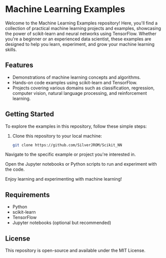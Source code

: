 # Machine Learning Examples

Welcome to the Machine Learning Examples repository! Here, you'll find a collection of practical machine learning projects and examples, showcasing the power of scikit-learn and neural networks using TensorFlow. Whether you're a beginner or an experienced data scientist, these examples are designed to help you learn, experiment, and grow your machine learning skills.

## Features

- Demonstrations of machine learning concepts and algorithms.
- Hands-on code examples using scikit-learn and TensorFlow.
- Projects covering various domains such as classification, regression, computer vision, natural language processing, and reinforcement learning.

## Getting Started

To explore the examples in this repository, follow these simple steps:

1. Clone this repository to your local machine:

   ```bash
   git clone https://github.com/SilverJROM/Scikit_NN
   ```

Navigate to the specific example or project you're interested in.

Open the Jupyter notebooks or Python scripts to run and experiment with the code.

Enjoy learning and experimenting with machine learning!

## Requirements

- Python
- scikit-learn
- TensorFlow
- Jupyter notebooks (optional but recommended)

## License

This repository is open-source and available under the MIT License.
